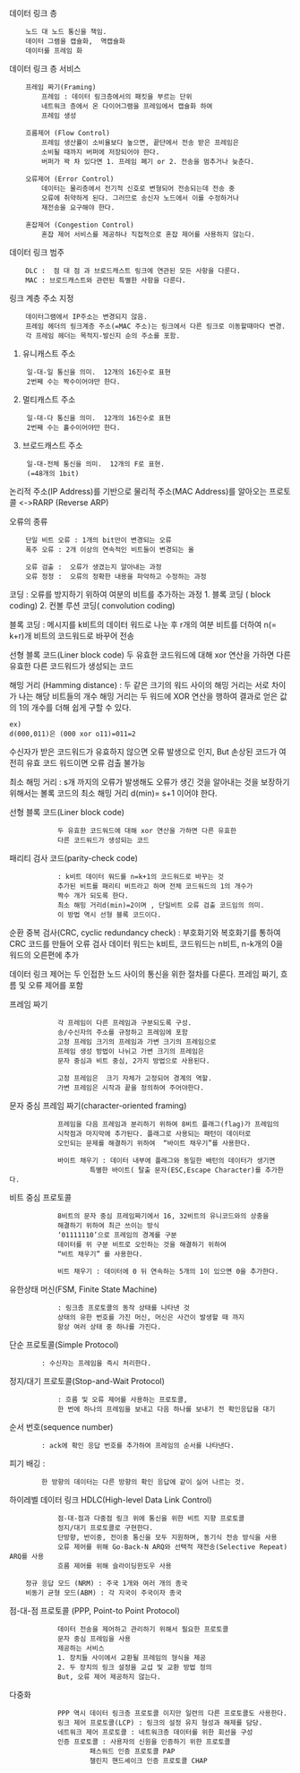 데이터 링크 층

        노드 대 노드 통신을 책임.
        데이터 그램을 캡슐화,  역캡슐화
        데이터를 프레임 화

데이터  링크 층 서비스

        프레임 짜기(Framing)
            프레임 : 데이터 링크층에서의 패킷을 부르는 단위
            네트워크 층에서 온 다이어그램을 프레임에서 캡슐화 하여
            프레임 생성

        흐름제어 (Flow Control)
            프레임 생산률이 소비율보다 높으면, 끝단에서 전송 받은 프레임은
            소비될 때까지 버퍼에 저장되어야 한다.
            버퍼가 꽉 차 있다면 1. 프레임 폐기 or 2. 전송을 멈추거나 늦춘다.

        오류제어 (Error Control)
            데이터는 물리층에서 전기적 신호로 변형되어 전송되는데 전송 중
            오류에 취약하게 된다. 그러므로 송신자 노드에서 이를 수정하거나
            재전송을 요구해야 한다.

        혼잡제어 (Congestion Control)
            혼잡 제어 서비스를 제공하나 직접적으로 혼잡 제어를 사용하지 않는다.

데이터  링크 범주

        DLC :  점 대 점 과 브로드캐스트 링크에 연관된 모든 사항을 다룬다.
        MAC : 브로드캐스트와 관련된 특별한 사항을 다룬다.

링크 계층 주소 지정

        데이터그램에서 IP주소는 변경되지 않음.
        프레임 헤더의 링크계층 주소(=MAC 주소)는 링크에서 다른 링크로 이동할때마다 변경.
        각 프레임 헤더는 목적지-발신지 순의 주소를 포함.


1. 유니캐스트 주소

        일-대-일 통신을 의미.  12개의 16진수로 표현
        2번째 수는 짝수이어야만 한다.

2. 멀티캐스트 주소

        일-대-다 통신을 의미.  12개의 16진수로 표현
        2번째 수는 홀수이어야만 한다.

3. 브로드캐스트 주소

        일-대-전체 통신을 의미.  12개의 F로 표현.
        (=48개의 1bit)


논리적 주소(IP Address)를 기반으로 물리적 주소(MAC Address)를 알아오는 프로토콜
<->RARP (Reverse ARP)


오류의 종류

        단일 비트 오류 : 1개의 bit만이 변경되는 오류
        폭주 오류 : 2개 이상의 연속적인 비트들이 변경되는 올

        오류 검출 :  오류가 생겼는지 알아내는 과정
        오류 정정 :  오류의 정확한 내용을 파악하고 수정하는 과정

코딩 : 오류를 방지하기 위하여 여분의 비트를 추가하는 과정
                1. 블록 코딩 ( block coding)
                2. 컨볼 루션 코딩( convolution coding)

블록 코딩 :  메시지를 k비트의 데이터 워드로 나눈 후 r개의 여분 비트를 더하여 n(= k+r)개 비트의 코드워드로 바꾸어 전송

선형 블록 코드(Liner block code)
                두 유효한 코드워드에 대해 xor 연산을 가하면 다른 유효한
                다른 코드워드가 생성되는 코드


해밍 거리 (Hamming distance) :
	두 같은 크기의 워드 사이의 해밍 거리는 서로 차이가 나는 해당 비트들의 개수
	해밍  거리는  두 워드에 XOR 연산을 행하여 결과로 얻은
	값의 1의 개수를 더해 쉽게 구할 수 있다.
	
	ex)
	d(000,011)은 (000 xor o11)=011=2

수신자가 받은 코드워드가 유효하지 않으면 오류 발생으로 인지,
But 손상된 코드가 여전히 유효 코드 워드이면 오류 검출 불가능


최소 해밍 거리 : s개 까지의 오류가 발생해도 오류가 생긴 것을 알아내는 것을
	보장하기 위해서는 볼록 코드의 최소 해밍 거리 d(min)= s+1 이어야 한다.


선형 블록 코드(Liner block code)

                두 유효한 코드워드에 대해 xor 연산을 가하면 다른 유효한
                다른 코드워드가 생성되는 코드


패리티 검사 코드(parity-check code)

                : k비트 데이터 워드를 n=k+1의 코드워드로 바꾸는 것
                추가된 비트를 패리티 비트라고 하며 전체 코드워드의 1의 개수가
                짝수 개가 되도록 한다.
                최소 해밍 거리d(min)=2이며 , 단일비트 오류 검출 코드임의 의미.
                이 방법 역시 선형 블록 코드이다.


순환 중복 검사(CRC, cyclic redundancy check)
                : 부호화기와 복호화기를 통하여  CRC 코드를 만들어 오류 검사
                데이터 워드는 k비트, 코드워드는 n비트, n-k개의 0을 워드의 오른편에 추가
                

데이터 링크 제어는 두 인접한 노드 사이의 통신을 위한 절차를 다룬다.    	프레임 짜기, 흐름 및 오류 제어를 포함


프레임 짜기

                각 프레임이 다른 프레임과 구분되도록 구성.
                송/수신자의 주소를 규정하고 프레임에 포함
                고정 프레임 크기의 프레임과 가변 크기의 프레임으로 
                프레임 생성 방법이 나뉘고 가변 크기의 프레임은
                문자 중심과 비트 중심, 2가지 방법으로 사용된다.

                고정 프레임은  크기 자체가 고정되어 경계의 역할.
                가변 프레임은 시작과 끝을 정의하여 주어야한다.


문자 중심 프레임 짜기(character-oriented framing)

                프레임을 다음 프레임과 분리하기 위하여 8비트 플래그(flag)가 프레임의
                시작점과 마지막에 추가된다. 플래그로 사용되는 패턴이 데이터로
                오인되는 문제를 해결하기 위하여  “바이트 채우기”를 사용한다.
                
                바이트 채우기 : 데이터 내부에 플래그와 동일한 배턴의 데이터가 생기면
                        특별한 바이트( 탈출 문자(ESC,Escape Character)를 추가한다.
                
                
비트 중심 프로토콜

                8비트의 문자 중심 프레임짜기에서 16, 32비트의 유니코드와의 상충을
                해결하기 위하여 최근 쓰이는 방식
                ‘01111110’으로 프레임의 경계를 구분
                데이터를 위 구분 비트로 오인하는 것을 해결하기 위하여
                “비트 채우기” 를 사용한다.
                
                비트 채우기 : 데이터에 0 뒤 연속하는 5개의 1이 있으면 0을 추가한다.

유한상태 머신(FSM, Finite State Machine)

                : 링크층 프로토콜의 동작 상태를 나타낸 것
                상태의 유한 번호를 가진 머신, 머신은 사건이 발생할 때 까지
                항상 여러 상태 중 하나를 가진다.

단순 프로토콜(Simple Protocol)

        	: 수신자는 프레임을 즉시 처리한다.

정지/대기 프로토콜(Stop-and-Wait Protocol)

                : 흐름 및 오류 제어를 사용하는 프로토콜,
                한 번에 하나의 프레임을 보내고 다음 하나를 보내기 전 확인응답을 대기
                
순서 번호(sequence number)

	        : ack에 확인 응답 번호를 추가하여 프레임의 순서를 나타낸다.

피기 배깅 :
        
        	한 방향의 데이터는 다른 방향의 확인 응답에 같이 실어 나르는 것.

하이레벨 데이터 링크 HDLC(High-level Data Link Control) 

                점-대-점과 다중점 링크 위에 통신을 위한 비트 지향 프로토콜
                정지/대기 프로토콜로 구현한다.
                단방향, 반이중, 전이중 통신을 모두 지원하며, 동기식 전송 방식을 사용
                오류 제어를 위해 Go-Back-N ARQ와 선택적 재전송(Selective Repeat) ARQ를 사용
                흐름 제어를 위해 슬라이딩윈도우 사용

        정규 응답 모드 (NRM) : 주국 1개와 여러 개의 종국
        비동기 균형 모드(ABM) : 각 지국이 주국이자 종국

점-대-점 프로토콜 (PPP, Point-to Point Protocol)

                데이터 전송을 제어하고 관리하기 위해서 필요한 프로토콜
                문자 중심 프레임을 사용
                제공하는 서비스
                1. 장치들 사이에서 교환될 프레임의 형식을 제공
                2. 두 장치의 링크 설정을 교섭 및 교환 방법 정의
                But, 오류 제어 제공하지 않는다.


다중화

                PPP 역시 데이터 링크층 프로토콜 이지만 일련의 다른 프로토콜도 사용한다.
                링크 제어 프로토콜(LCP) : 링크의 설정 유지 형성과 해제를 담당.
                네트워크 제어 프로토콜 : 네트워크층 데이터를 위한 회선을 구성
                인증 프로토콜 : 사용자의 신원을 인증하기 위한 프로토콜
                        패스워드 인증 프로토콜 PAP
                        챌린지 핸드셰이크 인증 프로토콜 CHAP
